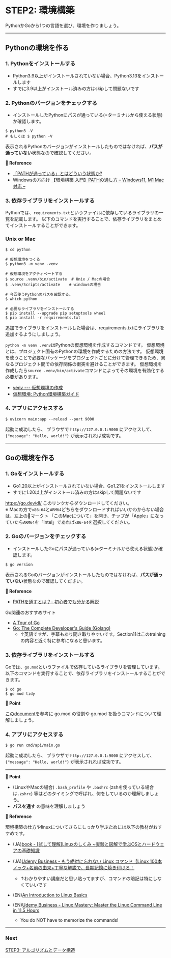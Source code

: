 # STEP2: 環境構築

PythonかGoから1つの言語を選び、環境を作りましょう。

---
## Pythonの環境を作る

### 1. Pythonをインストールする
* Python3.9以上がインストールされていない場合、Python3.13をインストールします
* すでに3.9以上がインストール済みの方はskipして問題ないです

### 2. Pythonのバージョンをチェックする

* インストールしたPythonにパスが通っている(=ターミナルから使える状態)か確認します。

```shell
$ python3 -V 
# もしくは $ python -V
```

表示されるPythonのバージョンがインストールしたものではなければ、**パスが通っていない**状態なので確認してください。

**:book: Reference**

* [「PATHが通っている」とはどういう状態か?](https://zenn.dev/d0ne1s/articles/1f435463551ac2)
* Windowsの方向け [【環境構築 入門】PATHの通し方 – Windows11, M1 Mac 対応 –](https://www.kikagaku.co.jp/kikagaku-blog/path/)

### 3. 依存ライブラリをインストールする

Pythonでは、`requirements.txt`というファイルに依存しているライブラリの一覧を記載します。
以下のコマンドを実行することで、依存ライブラリをまとめてインストールすることができます。

### Unix or Mac
```shell
$ cd python

# 仮想環境をつくる
$ python3 -m venv .venv

# 仮想環境をアクティベートする  
$ source .venv/bin/activate  # Unix / Macの場合
$ .venv/Scripts/activate    # windowsの場合

# 今回使うPythonのパスを確認する。
$ which python

# 必要なライブラリをインストールする
$ pip install --upgrade pip setuptools wheel
$ pip install -r requirements.txt
```

追加でライブラリをインストールした場合は、requirements.txtにライブラリを追加するようにしましょう。

`python -m venv .venv`はPythonの仮想環境を作成するコマンドです。
仮想環境とは、プロジェクト固有のPythonの環境を作成するための方法です。
仮想環境を使うことで必要なパッケージをプロジェクトごとに分けて管理できるため、異なるプロジェクト間での依存関係の衝突を避けることができます。
仮想環境を作成したら`source .venv/bin/activate`コマンドによってその環境を有効化する必要があります。

* [venv --- 仮想環境の作成](https://docs.python.org/ja/3/library/venv.html)
* [仮想環境: Python環境構築ガイド](https://www.python.jp/install/windows/venv.html)

### 4. アプリにアクセスする

```shell
$ uvicorn main:app --reload --port 9000
```

起動に成功したら、 ブラウザで `http://127.0.0.1:9000` にアクセスして、`{"message": "Hello, world!"}`
が表示されれば成功です。

---

## Goの環境を作る
### 1. Goをインストールする
* Go1.20以上がインストールされていない場合、Go1.21をインストールします
* すでに1.20以上がインストール済みの方はskipして問題ないです

https://go.dev/dl/ このリンクからダウンロードしてください。  
※ Macの方で`x86-64`と`ARM64`どちらをダウンロードすればいいかわからない場合は、左上の🍎マーク > 「このMacについて」を開き、チップが「Apple」になっていたら`ARM64`を「Intel」であれば`x86-64`を選択してください。

### 2. Goのバージョンをチェックする

* インストールしたGoにパスが通っている(=ターミナルから使える状態)か確認します。

```shell
$ go version
```

表示されるGoのバージョンがインストールしたものではなければ、**パスが通っていない**状態なので確認してください。

**:book: Reference**

* [PATHを通すとは？- 初心者でも分かる解説](https://hara-chan.com/it/programming/environment-variable-path/)

Go関連のおすすめサイト
* [A Tour of Go](https://go.dev/tour/welcome/)
* [Go: The Complete Developer's Guide (Golang)](https://mercari.udemy.com/course/go-the-complete-developers-guide/)
  * ↑英語ですが、字幕もあり聞き取りやすいです。Section11はこのtrainingの内容と近く特に参考になると思います。


### 3. 依存ライブラリをインストールする

Goでは、`go.mod`というファイルで依存しているライブラリを管理しています。
以下のコマンドを実行することで、依存ライブラリをインストールすることができます。

```shell
$ cd go
$ go mod tidy
```

**:beginner: Point**

[このdocument](https://pkg.go.dev/cmd/go#hdr-The_go_mod_file)を参考に go.mod の役割や go.mod を扱うコマンドについて理解しましょう。

### 4. アプリにアクセスする

```shell
$ go run cmd/api/main.go
```

起動に成功したら、 ブラウザで `http://127.0.0.1:9000` にアクセスして、`{"message": "Hello, world!"}`
が表示されれば成功です。

---
**:beginner: Point**

* (LinuxやMacの場合) `.bash_profile` や `.bashrc` (zshを使っている場合は`.zshrc`)
  等はどのタイミングで呼ばれ、何をしているのか理解しましょう。
* **パスを通す** の意味を理解しましょう

**:book: Reference**

環境構築の仕方やlinuxについてさらにしっかり学ぶためには以下の教材がおすすめです。

* (JA)[book - [試して理解]Linuxのしくみ ~実験と図解で学ぶOSとハードウェアの基礎知識](https://www.amazon.co.jp/dp/477419607X/ref=cm_sw_r_tw_dp_178K0A3YTGA97XRH318R)
* (JA)[Udemy Business - もう絶対に忘れない Linux コマンド【Linux 100本ノック+名前の由来+丁寧な解説で、長期記憶に焼き付けろ！](https://mercari.udemy.com/course/linux100test/)
  * ↑わかりやすい講座だと思い貼ってますが、コマンドの暗記は特にしなくていいです

* (EN)[An Introduction to Linux Basics](https://www.digitalocean.com/community/tutorials/an-introduction-to-linux-basics)
* (EN)[Udemy Business - Linux Mastery: Master the Linux Command Line in 11.5 Hours](https://mercari.udemy.com/course/linux-mastery/)
  * You do NOT have to memorize the commands!

---
### Next

[STEP3: アルゴリズムとデータ構造](./03-algorithm-and-data-structure.ja.md)